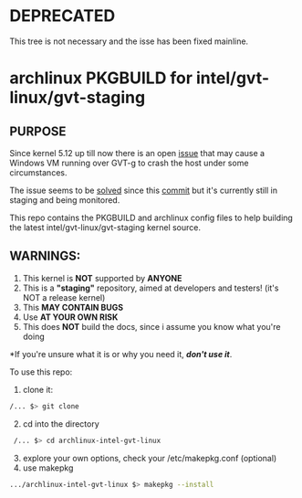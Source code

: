 # DEPRECATED

This tree is not necessary and the isse has been fixed mainline.

# archlinux PKGBUILD for intel/gvt-linux/gvt-staging

## PURPOSE
Since kernel 5.12 up till now there is an open [issue](https://github.com/intel/gvt-linux/issues/188) that may cause a Windows VM running over GVT-g to crash the host under some circumstances.

The issue seems to be [solved](https://github.com/intel/gvt-linux/issues/188#issuecomment-1050091447) since this [commit](https://github.com/intel/gvt-linux/commit/11bd528bd71f1fd2e97a20e36b05f08602feb506) but it's currently still in staging and being monitored.

This repo contains the PKGBUILD and archlinux config files to help building the latest intel/gvt-linux/gvt-staging kernel source.

## **WARNINGS**: 

1. This kernel is **NOT** supported by **ANYONE**
2. This is a **"staging"** repository, aimed at developers and testers! (it's NOT a release kernel)
3. This **MAY CONTAIN BUGS**
4. Use **AT YOUR OWN RISK**
5. This does **NOT** build the docs, since i assume you know what you're doing

*If you're unsure what it is or why you need it, ***don't use it***.


To use this repo:

1. clone it:
```bash
/... $> git clone 
```
2. cd into the directory
```bash
 /... $> cd archlinux-intel-gvt-linux
```
3. explore your own options, check your /etc/makepkg.conf (optional)
4. use makepkg 
```bash
.../archlinux-intel-gvt-linux $> makepkg --install
```






